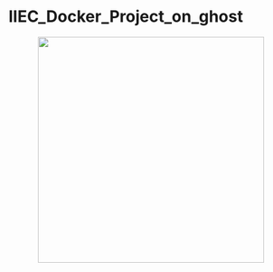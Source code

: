 # IIEC_Docker_Project_on_ghost

<div align="center">
    <img src="/screenshots/screen1.jpg" width="400px"</img> 
</div>

